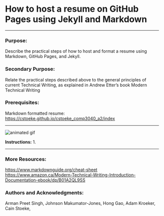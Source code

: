 # How to host a resume on GitHub Pages using Jekyll and Markdown
- - - 
### Purpose: 
Describe the practical steps of how to host and format a resume using Markdown, GitHub Pages, and Jekyll.
### Secondary Purpose: 
Relate the practical steps described above to the general principles of current Technical Writing, as explained in Andrew Etter’s book Modern Technical Writing
### Prerequisites: 
Markdown formatted resume: https://cstoeke.github.io/cstoeke_comp3040_a2/index

- - -
![animated gif](https://media.giphy.com/media/2WD7iXievQaqFm2T7p/giphy.gif)

**Instructions:**
1.  


- - -
### More Resources: 
https://www.markdownguide.org/cheat-sheet
https://www.amazon.ca/Modern-Technical-Writing-Introduction-Documentation-ebook/dp/B01A2QL9SS

### Authors and Acknowledgments: 
Arman Preet Singh, Johnson Makumator-Jones, Hong Gao, Adam Kroeker, Cain Stoeke, 
